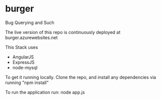 burger
======

Bug Querying and Such

The live version of this repo is continuously deployed at burger.azurewebsites.net

This Stack uses

- AngularJS
- ExpressJS
- node-mysql

To get it running locally. Clone the repo, and install any dependencies via running "npm install"

To run the application run: 
    node app.js
